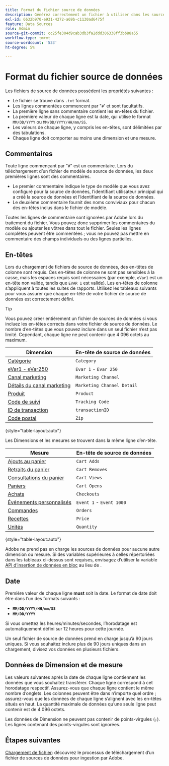 ```yaml
---
title: Format du fichier source de données
description: Générez correctement un fichier à utiliser dans les sources de données.
exl-id: 6632b970-e931-4272-a69b-c1130ad6475f
feature: Data Sources
role: Admin
source-git-commit: cc25fe304d9cab3db3fa2ddd306338ff3bb88a55
workflow-type: tm+mt
source-wordcount: '533'
ht-degree: 5%

---
```


# Format du fichier source de données

Les fichiers de source de données possèdent les propriétés suivantes :

* Le fichier se trouve dans `.txt` format.
* Les lignes commentées commencent par &quot;`#`&#39; et sont facultatifs.
* La première ligne sans commentaire contient les en-têtes du fichier.
* La première valeur de chaque ligne est la date, qui utilise le format `MM/DD/YYYY` ou `MM/DD/YYYY/HH/mm/SS`.
* Les valeurs de chaque ligne, y compris les en-têtes, sont délimitées par des tabulations.
* Chaque ligne doit comporter au moins une dimension et une mesure.

## Commentaires

Toute ligne commençant par &quot;`#`&quot; est un commentaire. Lors du téléchargement d’un fichier de modèle de source de données, les deux premières lignes sont des commentaires.

* Le premier commentaire indique le type de modèle que vous avez configuré pour la source de données, l’identifiant utilisateur principal qui a créé la source de données et l’identifiant de la source de données.
* Le deuxième commentaire fournit des noms conviviaux pour chacun des en-têtes inclus dans le fichier de modèle.

Toutes les lignes de commentaire sont ignorées par Adobe lors du traitement du fichier. Vous pouvez donc supprimer les commentaires du modèle ou ajouter les vôtres dans tout le fichier. Seules les lignes complètes peuvent être commentées ; vous ne pouvez pas mettre en commentaire des champs individuels ou des lignes partielles.

## En-têtes

Lors du chargement de fichiers de source de données, des en-têtes de colonne sont requis. Ces en-têtes de colonne ne sont pas sensibles à la casse, mais les espaces requis sont nécessaires (par exemple, `eVar1` est un en-tête non valide, tandis que `EVAR 1` est valide). Les en-têtes de colonne s’appliquent à toutes les suites de rapports. Utilisez les tableaux suivants pour vous assurer que chaque en-tête de votre fichier de source de données est correctement défini.

>[!TIP]
>
>Vous pouvez créer entièrement un fichier de sources de données si vous incluez les en-têtes corrects dans votre fichier de source de données. Le nombre d’en-têtes que vous pouvez inclure dans un seul fichier n’est pas limité. Cependant, chaque ligne ne peut contenir que 4 096 octets au maximum.

| Dimension | En-tête de source de données |
| --- | --- |
| [Catégorie](/help/components/dimensions/category.md) | `Category` |
| [eVar1 - eVar250](/help/components/dimensions/evar.md) | `Evar 1` - `Evar 250` |
| [Canal marketing](/help/components/dimensions/marketing-channel.md) | `Marketing Channel` |
| [Détails du canal marketing](/help/components/dimensions/marketing-detail.md) | `Marketing Channel Detail` |
| [Produit](/help/components/dimensions/product.md) | `Product` |
| [Code de suivi](/help/components/dimensions/tracking-code.md) | `Tracking Code` |
| [ID de transaction](/help/implement/vars/page-vars/transactionid.md) | `transactionID` |
| [Code postal](/help/components/dimensions/zip-code.md) | `Zip` |

{style="table-layout:auto"}

Les Dimensions et les mesures se trouvent dans la même ligne d’en-tête.

| Mesure | En-tête de source de données |
| --- | --- |
| [Ajouts au panier](/help/components/metrics/cart-additions.md) | `Cart Adds` |
| [Retraits du panier](/help/components/metrics/cart-removals.md) | `Cart Removes` |
| [Consultations du panier](/help/components/metrics/cart-views.md) | `Cart Views` |
| [Paniers](/help/components/metrics/carts.md) | `Cart Opens` |
| [Achats](/help/components/metrics/checkouts.md) | `Checkouts` |
| [Événements personnalisés](/help/components/metrics/custom-events.md) | `Event 1` - `Event 1000` |
| [Commandes](/help/components/metrics/orders.md) | `Orders` |
| [Recettes](/help/components/metrics/revenue.md) | `Price` |
| [Unités](/help/components/metrics/units.md) | `Quantity` |

{style="table-layout:auto"}

Adobe ne prend pas en charge les sources de données pour aucune autre dimension ou mesure. Si des variables supérieures à celles répertoriées dans les tableaux ci-dessus sont requises, envisagez d’utiliser la variable [API d’insertion de données en bloc](https://developer.adobe.com/analytics-apis/docs/2.0/guides/endpoints/bulk-data-insertion/) au lieu de .

## Date

Première valeur de chaque ligne **must** soit la date. Le format de date doit être dans l’un des formats suivants :

* **`MM/DD/YYYY/HH/mm/SS`**
* **`MM/DD/YYYY`**

Si vous omettez les heures/minutes/secondes, l’horodatage est automatiquement défini sur 12 heures pour cette journée.

Un seul fichier de source de données prend en charge jusqu’à 90 jours uniques. Si vous souhaitez inclure plus de 90 jours uniques dans un chargement, divisez vos données en plusieurs fichiers.

## Données de Dimension et de mesure

Les valeurs suivantes après la date de chaque ligne contiennent les données que vous souhaitez transférer. Chaque ligne correspond à cet horodatage respectif. Assurez-vous que chaque ligne contient le même nombre d’onglets. Les colonnes peuvent être dans n’importe quel ordre ; assurez-vous que les données de chaque ligne s’alignent avec les en-têtes situés en haut. La quantité maximale de données qu’une seule ligne peut contenir est de 4 096 octets.

Les données de Dimension ne peuvent pas contenir de points-virgules (`;`). Les lignes contenant des points-virgules sont ignorées.

## Étapes suivantes

[Chargement de fichier](file-upload.md): découvrez le processus de téléchargement d’un fichier de sources de données pour ingestion par Adobe.
